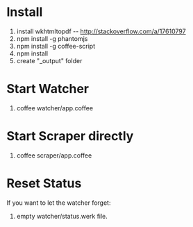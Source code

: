 # Install
1. install wkhtmltopdf -- http://stackoverflow.com/a/17610797
2. npm install -g phantomjs
3. npm install -g coffee-script
4. npm install
5. create "_output" folder

# Start Watcher
1. coffee watcher/app.coffee

# Start Scraper directly
1. coffee scraper/app.coffee

# Reset Status
If you want to let the watcher forget:
1. empty watcher/status.werk file. 
